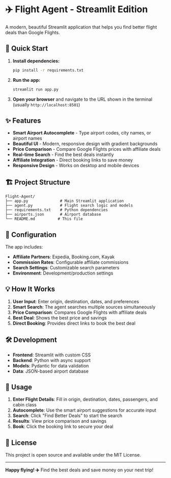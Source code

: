 # ✈️ Flight Agent - Streamlit Edition

A modern, beautiful Streamlit application that helps you find better flight deals than Google Flights.

## 🚀 Quick Start

1. **Install dependencies:**
   ```bash
   pip install -r requirements.txt
   ```

2. **Run the app:**
   ```bash
   streamlit run app.py
   ```

3. **Open your browser** and navigate to the URL shown in the terminal (usually `http://localhost:8501`)

## ✨ Features

- **Smart Airport Autocomplete** - Type airport codes, city names, or airport names
- **Beautiful UI** - Modern, responsive design with gradient backgrounds
- **Price Comparison** - Compare Google Flights prices with affiliate deals
- **Real-time Search** - Find the best deals instantly
- **Affiliate Integration** - Direct booking links to save money
- **Responsive Design** - Works on desktop and mobile devices

## 🏗️ Project Structure

```
Flight-Agent/
├── app.py              # Main Streamlit application
├── agent.py            # Flight search logic and models
├── requirements.txt    # Python dependencies
├── airports.json       # Airport database
└── README.md          # This file
```

## 🔧 Configuration

The app includes:
- **Affiliate Partners**: Expedia, Booking.com, Kayak
- **Commission Rates**: Configurable affiliate commissions
- **Search Settings**: Customizable search parameters
- **Environment**: Development/production settings

## 💡 How It Works

1. **User Input**: Enter origin, destination, dates, and preferences
2. **Smart Search**: The agent searches multiple sources simultaneously
3. **Price Comparison**: Compares Google Flights with affiliate deals
4. **Best Deal**: Shows the best price and savings
5. **Direct Booking**: Provides direct links to book the best deal

## 🛠️ Development

- **Frontend**: Streamlit with custom CSS
- **Backend**: Python with async support
- **Models**: Pydantic for data validation
- **Data**: JSON-based airport database

## 📱 Usage

1. **Enter Flight Details**: Fill in origin, destination, dates, passengers, and cabin class
2. **Autocomplete**: Use the smart airport suggestions for accurate input
3. **Search**: Click "Find Better Deals" to start the search
4. **Results**: View price comparison and savings
5. **Book**: Click the booking link to secure your deal

## 📄 License

This project is open source and available under the MIT License.

---

**Happy flying! ✈️** Find the best deals and save money on your next trip!
